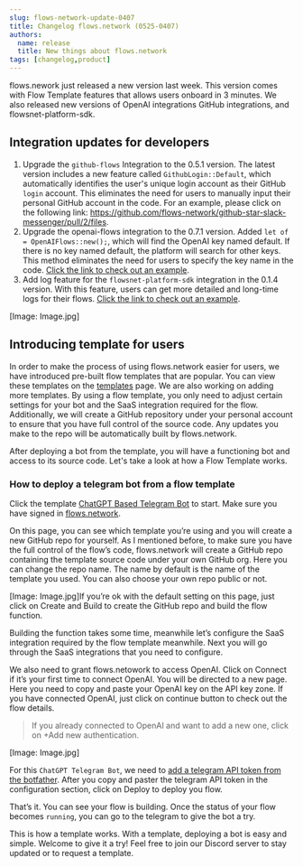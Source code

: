 ```yaml
---
slug: flows-network-update-0407
title: Changelog flows.network (0525-0407)
authors:
  name: release
  title: New things about flows.network
tags: [changelog,product]
---
```


flows.nework just released a new version last week. This version comes with Flow Template features that allows users onboard in 3 minutes. We also released new versions of OpenAI integrations GitHub integrations, and flowsnet-platform-sdk.

## Integration updates for developers

1. Upgrade the `github-flows` Integration to the 0.5.1 version. The latest version includes a new feature called `GithubLogin::Default`, which automatically identifies the user's unique login account as their GitHub `login` account. This eliminates the need for users to manually input their personal GitHub account in the code. For an example, please click on the following link: https://github.com/flows-network/github-star-slack-messenger/pull/2/files.
2. Upgrade the openai-flows integration to the 0.7.1 version. Added  `let of = OpenAIFlows::new();`, which will find the OpenAI key named default.  If there is no key named default, the platform will search for other keys. This method eliminates the need for users to specify the key name in the code.  [Click the link to check out an example](https://github.com/flows-network/github-pr-summary/blob/main/src/github-pr-summary.rs#L165).
3. Add log feature for the `flowsnet-platform-sdk` integration in the 0.1.4 version. With this feature, users can get more detailed and long-time logs for their flows. [Click the link to check out an example](https://github.com/DarumaDocker/github-func-test/blob/text-detection-lambda/src/lib.rs#L7).

[Image: Image.jpg]



## Introducing template  for users

In order to make the process of using flows.network easier for users, we have introduced pre-built flow templates that are popular. You can view these templates on the [templates](https://flows.network/templates) page. We are also working on adding more templates. 
By using a flow template, you only need to adjust certain settings for your bot and the SaaS integration required for the flow. Additionally, we will create a GitHub repository under your personal account to ensure that you have full control of the source code. Any updates you make to the repo will be automatically built by flows.network. 

After deploying a bot from the template, you will have a functioning bot and access to its source code. Let's take a look at how a Flow Template works.


### How to deploy a telegram bot from a flow template

Click the template [ChatGPT Based Telegram Bot](https://flows.network/flow/createByTemplate/telegram-chatgpt-bot) to start. Make sure you have signed in [flows.network](https://flows.network/).

On this page, you can see which template you’re using and you will create a new GitHub repo for yourself.  As I mentioned before, to make sure you have the full control of the flow’s code, flows.network will create a GitHub repo containing the template source code under your own GitHub org. Here you can change the repo name. The name by default is the name of the template you used. You can also choose your own repo public or not.

[Image: Image.jpg]If you’re ok with the default setting on this page, just click on Create and Build to create the GitHub repo and build the flow function.

Building the function takes some time, meanwhile let’s configure the SaaS integration required by the flow template meanwhile. Next you will go through the SaaS integrations that you need to configure.


We also need to grant flows.netowork to access OpenAI. Click on Connect if it’s your first time to connect OpenAI.  You will be directed to a new page. Here you need to copy and paste your OpenAI key on the API key zone. If you have connected OpenAI, just click on continue button to check out the flow details.


>If you already connected to OpenAI  and want to add a new one, click on +Add new authentication.


[Image: Image.jpg]

 For this `ChatGPT Telegram Bot`, we need to [add a telegram API token from the botfather](https://flows.network/blog/how-to-get-a-telegram-bot-token). After you copy and paster the telegram API token in the configuration section, click on Deploy to deploy you flow.

That’s it. You can see your flow is building. Once the status of your flow becomes `running`, you can go to the telegram to give the bot a try.

This is how a template works. With a template, deploying a bot is easy and  simple. Welcome to give it a try! Feel free to join our Discord server to stay updated or to request a template.
